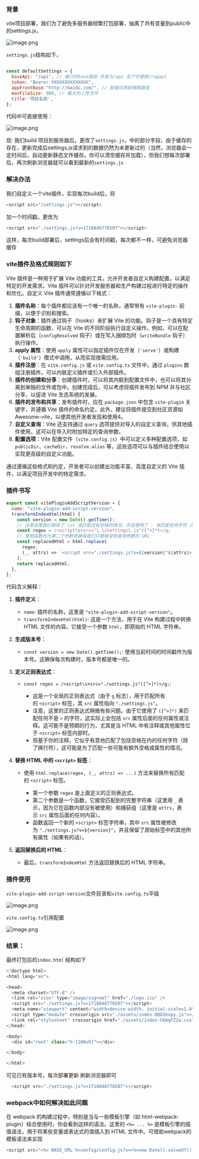 ### 背景

vite项目部署，我们为了避免多服务器频繁打包部署，抽离了共有变量到public中的settings.js，

![image.png](https://p3-juejin.byteimg.com/tos-cn-i-k3u1fbpfcp/19584f46f20e4581a712f365056c2e90~tplv-k3u1fbpfcp-jj-mark:0:0:0:0:q75.image#?w=795&h=311&s=27508&e=png&b=1c1c1c)

`settings.js`结构如下，
```js

const defaultSettings = {
  baseApi: "/api", // 接口的base路径 开发为/api 生产可替换/ragapi
  token: "Bearer XXXXXXXXXXXXXX",
  appFrontBase:"http://baidu.com/", // 智能应用前端根路径
  maxFileSize: 900, // 最大的上传文件
  title:'项目名称',
};

```
代码中可直接使用：

![image.png](https://p3-juejin.byteimg.com/tos-cn-i-k3u1fbpfcp/0f277939f36f454a98001cda4c7e9705~tplv-k3u1fbpfcp-jj-mark:0:0:0:0:q75.image#?w=761&h=282&s=20223&e=png&b=1f1f1f)

现: 我们build 项目到服务器后，更改了`settings.js`，中的部分字段，由于缓存的存在，更新完成后settings.js请求到的数据仍然为未更新过的（当然，浏览器会一定时间后，自动更新静态文件缓存。你可以清空缓存并加载），但我们想每次部署后，再次刷新浏览器就可以看到最新的`settings.js`


### 解决办法
我们自定义一个vite插件，实现每次build后，将

```js
<script src="/settings.js"></script>
```
加一个时间戳，更改为


```js
<script src="./settings.js?v=1718846778507"></script>
```

这样，每次build部署后，settings后会有时间戳，每次都不一样，可避免浏览器缓存


### vite插件及格式规则如下

Vite 插件是一种用于扩展 Vite 功能的工具，允许开发者自定义构建配置，以满足特定的开发需求。Vite 插件可以针对开发服务器和生产构建过程进行特定的操作和优化。自定义 Vite 插件通常遵循以下格式：

1.  **插件名称**：每个插件都应该有一个唯一的名称，通常带有 `vite-plugin-` 前缀，以便于识别和搜索。
1.  **钩子对象**：插件通过钩子（hooks）来扩展 Vite 的功能。钩子是一个具有特定生命周期的函数，可以在 Vite 的不同阶段执行自定义操作。例如，可以在配置解析后（`configResolved` 钩子）或在写入捆绑包时（`writeBundle` 钩子）执行操作。
1.  **apply 属性**：使用 `apply` 属性可以指定插件仅在开发（`'serve'`）或构建（`'build'`）模式中调用，从而实现按需应用。
1.  **插件注册**：在 `vite.config.js` 或 `vite.config.ts` 文件中，通过 `plugins` 数组注册插件。可以内联定义插件或引入外部插件。
1.  **插件的创建和分享**：创建插件时，可以将其内联到配置文件中，也可以将其分离到单独的文件或包中。创建完成后，可以考虑将插件发布到 NPM 并与社区分享，以促进 Vite 生态系统的发展。
1.  **插件的发布和共享**：发布插件时，应在 `package.json` 中包含 `vite-plugin` 关键字，并遵循 Vite 插件的命名约定。此外，建议将插件提交到社区资源如 Awesome-vite，以便其他开发者发现和使用4。
1.  **自定义查询**：Vite 还支持通过 `query` 选项提供对导入的自定义查询，供其他插件使用，这可以在导入时附加特定的查询参数。
1.  **配置选项**：Vite 配置文件（`vite.config.js`）中可以定义多种配置选项，如 `publicDir`、`cacheDir`、`resolve.alias` 等，这些选项可以与插件结合使用以实现更高级的自定义功能。

通过遵循这些格式和约定，开发者可以创建出功能丰富、高度自定义的 Vite 插件，以满足项目开发中的特定需求。


### 插件书写


```js
export const vitePluginAddScriptVersion = {
  name: "vite-plugin-add-script-version",
  transformIndexHtml(html) {
    const version = new Date().getTime();
    // 注意这里我们移除了 \s+ 来匹配没有空格的情况，并且使用了 . 来匹配任何字符（除了换行符）
    const regex = /<script\s+src="\.\/settings\.js"([^>]*)>/g;
    // 使用函数作为第二个参数来确保我们只替换没有查询参数的 URL
    const replacedHtml = html.replace(
      regex,
      (_, attrs) => `<script src="./settings.js?v=${version}"${attrs}>`
    );
    return replacedHtml;
  },
};


```

代码含义解释：

1.  **插件定义**：

    -   `name`: 插件的名称，这里是 `"vite-plugin-add-script-version"`。
    -   `transformIndexHtml(html)`: 这是一个方法，用于在 Vite 构建过程中转换 HTML 文件的内容。它接受一个参数 `html`，即原始的 HTML 字符串。

1.  **生成版本号**：

    -   `const version = new Date().getTime();`: 使用当前时间的时间戳作为版本号。这确保每次构建时，版本号都是唯一的。

1.  **定义正则表达式**：

    -   `const regex = /<script\s+src="./settings.js"([^>]*)>/g;`:

        -   这是一个全局的正则表达式（由于 `g` 标志），用于匹配所有的 `<script>` 标签，其 `src` 属性指向 `"./settings.js"`。
        -   注意，这里的正则表达式稍微有些问题。由于它使用了 `([^>]*)` 来匹配任何不是 `>` 的字符，这实际上会包括 `src` 属性后面的任何属性或注释。这可能不是预期的行为，尤其是当 HTML 中有注释或其他属性位于 `<script>` 标签内部时。
        -   但基于你的注释，它似乎有意地匹配了包括空格在内的任何字符（除了换行符），这可能是为了匹配一些可能有额外空格或属性的情况。

1.  **替换 HTML 中的 `<script>` 标签**：

    -   使用 `html.replace(regex, (_, attrs) => ...)` 方法来替换所有匹配的 `<script>` 标签。

        -   第一个参数 `regex` 是上面定义的正则表达式。
        -   第二个参数是一个函数，它接受匹配到的完整字符串（这里用 `_` 表示，因为它在函数内部没有被使用）和捕获组（这里是 `attrs`，表示 `src` 属性后面的任何内容）。
        -   函数返回一个新的 `<script>` 标签字符串，其中 `src` 属性被修改为 `"./settings.js?v=${version}"`，并且保留了原始标签中的其他所有属性（如果有的话）。

1.  **返回替换后的 HTML**：

    -   最后，`transformIndexHtml` 方法返回替换后的 HTML 字符串。


### 插件使用
`vite-plugin-add-script-version`文件目录和`vite.config.ts`平级 

![image.png](https://p3-juejin.byteimg.com/tos-cn-i-k3u1fbpfcp/41392322028e46d5a7f9d16c977395a4~tplv-k3u1fbpfcp-jj-mark:0:0:0:0:q75.image#?w=552&h=220&s=11832&e=png&b=191919)

`vite.config.ts`引用配置

![image.png](https://p9-juejin.byteimg.com/tos-cn-i-k3u1fbpfcp/8ebdd52658b449cba7d69b59630806f5~tplv-k3u1fbpfcp-jj-mark:0:0:0:0:q75.image#?w=620&h=274&s=20903&e=png&b=1f1f1f)






### 结果：

最终打包后的`index.html` 结构如下 


```js
<!doctype html>
<html lang="en">

<head>
  <meta charset="UTF-8" />
  <link rel="icon" type="image/svg+xml" href="./logo.ico" />
  <script src="./settings.js?v=1718846778507"></script>
  <meta name="viewport" content="width=device-width, initial-scale=1.0" />
  <script type="module" crossorigin src="./assets/index-DQDZevpy.js"></script>
  <link rel="stylesheet" crossorigin href="./assets/index-CKmqFZ2w.css">
</head>

<body>
  <div id="root" class="h-[100vh]"></div>

</body>

</html>
```

可见已有版本号，每次部署更新 刷新浏览器即可

```js
  <script src="./settings.js?v=1718846778507"></script>
```


### webpack中如何解决如此问题

在 webpack 的构建过程中，特别是当与一些模板引擎（如 html-webpack-plugin）结合使用时，你会看到这样的语法。这里的 `<%= ... %>` 是模板引擎的插值语法，用于将某些变量或表达式的值插入到 HTML 文件中。可借助webpack的模板语法来实现


```js
<script src="<%= BASE_URL %>config/config.js?v=<%=new Date().valueOf() %>"></script>

```

